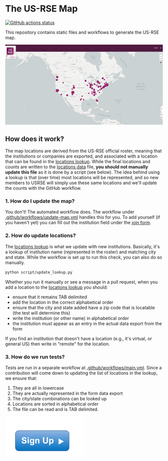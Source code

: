 # The US-RSE Map

[![GitHub actions status](https://github.com/USRSE/usrse-map/workflows/CI/badge.svg?branch=master)](https://github.com/USRSE/usrse-map/actions?query=branch%3Amaster+workflow%3ACI)

This repository contains static files and workflows to generate the US-RSE map.

![assets/img/usrse-map.png](assets/img/usrse-map.png)

## How does it work?

The map locations are derived from the US-RSE official roster, meaning
that the institutions or companies are exported, and associated
with a location that can be found in the [locations lookup](_data/location-lookup.tsv).
While the final locations and counts are written to the [locations data](_data/locations.csv)
file, **you should not manually update this file** as it is done by a script (see below).
The idea behind using a lookup is that (over time) most locations will be represented,
and so new members to USRSE will simply use these same locations and we'll update the counts
with the GitHub workflow.

### 1. How do I update the map?

You don't! The automated workflow does. The workflow under [.github/workflows/update-map.yml](.github/workflows/update-map.yml)
handles this for you. To add yourself (if you haven't yet) you can fill out the 
institution field under the [join form](https://docs.google.com/forms/d/e/1FAIpQLSdJbPczGHFN8mfMFu_YQym508OzFtOZxfSzr1sOoINxaMmiaw/viewform).


### 2. How do update locations?

The [locations lookup](_data/location-lookup.tsv) is what we update with new institutions.
Basically, it's a lookup of institution name (represented in the roster) and matching
city and state. While the workflow is set up to run this check, you can also do so manually.

```bash
python script/update_lookup.py
```

Whether you run it manually or see a message in a pull request, when you add a location
to the [locations lookup](_data/location-lookup.tsv) you should:

 - ensure that it remains TAB delimited
 - add the location in the correct alphabetical order
 - ensure that the city and state added have a zip code that is locatable (the test will determine this)
 - write the institution (or other name) in alphabetical order
 - the institution must appear as an entry in the actual data export from the form

If you find an institution that doesn't have a location (e.g., it's virtual, or general US) then write in "remote"
for the location. 

### 3. How do we run tests?

Tests are run in a separate workflow at [.github/workflows/main.yml](.github/workflows/main.yml).
Since a contribution will come down to updating the list of locations in the lookup,
we ensure that:

 1. They are all in lowercase
 2. They are actually represented in the form data export
 3. The city/state combinations can be looked up
 4. Locations are sorted in alphabetical order
 5. The file can be read and is TAB delimited.

<!--- ## Join us! --->

<a href="https://docs.google.com/forms/d/e/1FAIpQLScBQ6AYpYYK2wL21egcaVvH0ZEvtShU-0s-XbqnY3okUsyIZw/viewform">
<img width="250px" alt="signup button" src="assets/img/signup.png"></a> 
